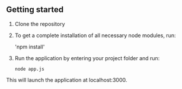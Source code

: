Getting started
-----------
1. Clone the repository

2. To get a complete installation of all necessary node modules, run:

    'npm install'

3. Run the application by entering your project folder and run:

    `node app.js`

This will launch the application at localhost:3000.